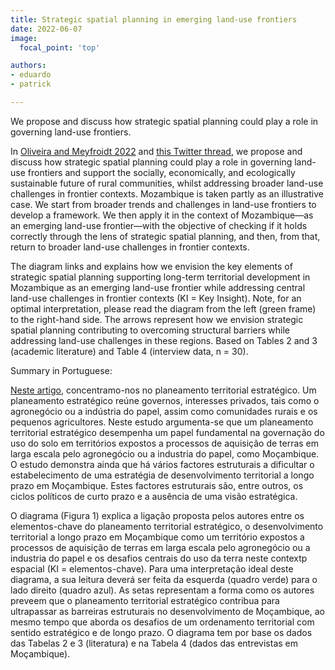 ```yaml
---
title: Strategic spatial planning in emerging land-use frontiers
date: 2022-06-07
image:
  focal_point: 'top'

authors: 
- eduardo
- patrick

---
```

We propose and discuss how strategic spatial planning could play a role in governing land-use frontiers.
<!--more-->
In [Oliveira and Meyfroidt 2022](https://doi.org/10.5751/ES-13001-270205) and [this Twitter thread](https://twitter.com/search?q=Strategic%20spatial%20planning%20in%20emerging%20land-use%20frontiers%20&src=typed_query&f=top), we propose and discuss how strategic spatial planning could play a role in governing land-use frontiers and support the socially, economically, and ecologically sustainable future of rural communities, whilst addressing broader land-use challenges in frontier contexts. Mozambique is taken partly as an illustrative case. We start from broader trends and challenges in land-use frontiers to develop a framework. We then apply it in the context of Mozambique—as an emerging land-use frontier—with the objective of checking if it holds correctly through the lens of strategic spatial planning, and then, from that, return to broader land-use challenges in frontier contexts.

The diagram links and explains how we envision the key elements of strategic spatial planning supporting long-term territorial development in Mozambique as an emerging land-use frontier while addressing central land-use challenges in frontier contexts (KI = Key Insight). Note, for an optimal interpretation, please read the diagram from the left (green frame) to the right-hand side. The arrows represent how we envision strategic spatial planning contributing to overcoming structural barriers while addressing land-use challenges in these regions. Based on Tables 2 and 3 (academic literature) and Table 4 (interview data, n = 30).

Summary in Portuguese:

[Neste artigo](https://doi.org/10.5751/ES-13001-270205), concentramo-nos no planeamento territorial estratégico. Um planeamento estratégico reúne governos, interesses privados, tais como o agronegócio ou a indústria do papel, assim como comunidades rurais e os pequenos agricultores. Neste estudo argumenta-se que um planeamento territorial estratégico desempenha um papel fundamental na governação do uso do solo em territórios expostos a processos de aquisição de terras em larga escala pelo agronegócio ou a industria do papel, como Moçambique. O estudo demonstra ainda que há vários factores estruturais a dificultar o estabelecimento de uma estratégia de desenvolvimento territorial a longo prazo em Moçambique. Estes factores estruturais são, entre outros, os ciclos políticos de curto prazo e a ausência de uma visão estratégica.

O diagrama (Figura 1) explica a ligação proposta pelos autores entre os elementos-chave do planeamento territorial estratégico, o desenvolvimento territorial a longo prazo em Moçambique como um território expostos a processos de aquisição de terras em larga escala pelo agronegócio ou a industria do papel e os desafios centrais do uso da terra neste contextp espacial (KI = elementos-chave). Para uma interpretação ideal deste diagrama, a sua leitura deverá ser feita da esquerda (quadro verde) para o lado direito (quadro azul). As setas representam a forma como os autores preveem que o planeamento territorial estratégico contribua para ultrapassar as barreiras estruturais no desenvolvimento de Moçambique, ao mesmo tempo que aborda os desafios de um ordenamento territorial com sentido estratégico e de longo prazo. O diagrama tem por base os dados das Tabelas 2 e 3 (literatura) e na Tabela 4 (dados das entrevistas em Moçambique).